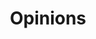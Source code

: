 ---
title: "Opinions"
taxonomy: opinions
layout: category
permalink: /opinions
classes: wide
entries_layout: list
sidebar:
    nav: "categories"
---